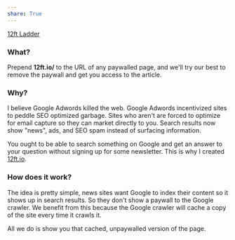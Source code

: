 ```yaml
---
share: True
---
```

[12ft Ladder](https://12ft.io/)
### What?

Prepend **12ft.io/** to the URL of any paywalled page, and we'll try our best to remove the paywall and get you access to the article.

### Why?

I believe Google Adwords killed the web. Google Adwords incentivized sites to peddle SEO optimized garbage. Sites who aren't are forced to optimize for email capture so they can market directly to you. Search results now show "news", ads, and SEO spam instead of surfacing information.

You ought to be able to search something on Google and get an answer to your question without signing up for some newsletter. This is why I created [12ft.io](https://12ft.io/).

### How does it work?

The idea is pretty simple, news sites want Google to index their content so it shows up in search results. So they don't show a paywall to the Google crawler. We benefit from this because the Google crawler will cache a copy of the site every time it crawls it.

All we do is show you that cached, unpaywalled version of the page.